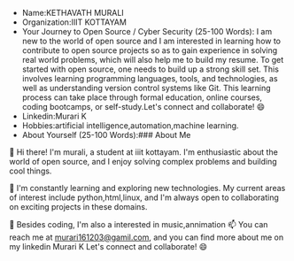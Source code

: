 - Name:KETHAVATH MURALI
- Organization:IIIT KOTTAYAM
- Your Journey to Open Source / Cyber Security (25-100 Words): I am new to the world of open source and I am interested in learning how to contribute to open source projects so as to gain experience in solving real world problems, which will also help me to build my resume. To get started with open source, one needs to build up a strong skill set. This involves learning programming languages, tools, and technologies, as well as understanding version control systems like Git. This learning process can take place through formal education, online courses, coding bootcamps, or self-study.Let's connect and collaborate! 😄
- Linkedin:Murari K
- Hobbies:artificial intelligence,automation,machine learning.
- About Yourself (25-100 Words):### About Me

👋 Hi there! I'm murali, a student at iiit kottayam. I'm enthusiastic about the world of open source, and I enjoy solving complex problems and building cool things. 

🌱 I'm constantly learning and exploring new technologies. My current areas of interest include python,html,linux, and I'm always open to collaborating on exciting projects in these domains.


🚀 Besides coding, I'm also a interested in music,annimation
📫 You can reach me at murari161203@gamil.com, and you can find more about me on my linkedin Murari K
Let's connect and collaborate! 😄
